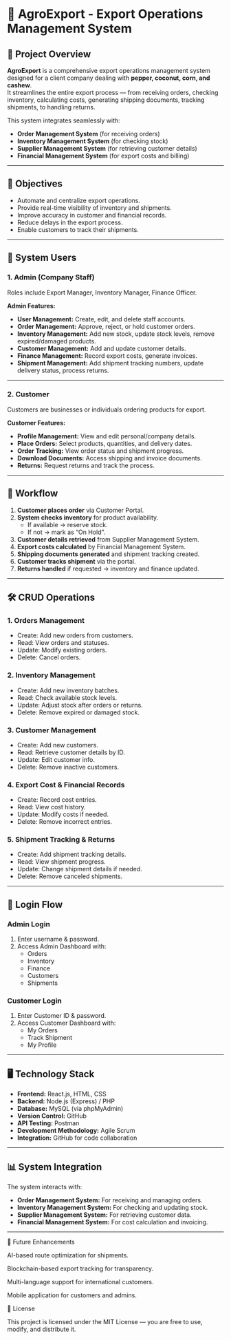 # 🌾 AgroExport - Export Operations Management System

## 📌 Project Overview
**AgroExport** is a comprehensive export operations management system designed for a client company dealing with **pepper, coconut, corn, and cashew**.  
It streamlines the entire export process — from receiving orders, checking inventory, calculating costs, generating shipping documents, tracking shipments, to handling returns.

This system integrates seamlessly with:
- **Order Management System** (for receiving orders)
- **Inventory Management System** (for checking stock)
- **Supplier Management System** (for retrieving customer details)
- **Financial Management System** (for export costs and billing)

---

## 🎯 Objectives
- Automate and centralize export operations.
- Provide real-time visibility of inventory and shipments.
- Improve accuracy in customer and financial records.
- Reduce delays in the export process.
- Enable customers to track their shipments.

---

## 👥 System Users

### **1. Admin (Company Staff)**
Roles include Export Manager, Inventory Manager, Finance Officer.

**Admin Features:**
- **User Management:** Create, edit, and delete staff accounts.
- **Order Management:** Approve, reject, or hold customer orders.
- **Inventory Management:** Add new stock, update stock levels, remove expired/damaged products.
- **Customer Management:** Add and update customer details.
- **Finance Management:** Record export costs, generate invoices.
- **Shipment Management:** Add shipment tracking numbers, update delivery status, process returns.

---

### **2. Customer**
Customers are businesses or individuals ordering products for export.

**Customer Features:**
- **Profile Management:** View and edit personal/company details.
- **Place Orders:** Select products, quantities, and delivery dates.
- **Order Tracking:** View order status and shipment progress.
- **Download Documents:** Access shipping and invoice documents.
- **Returns:** Request returns and track the process.

---

## 🔄 Workflow

1. **Customer places order** via Customer Portal.
2. **System checks inventory** for product availability.
   - If available → reserve stock.
   - If not → mark as “On Hold”.
3. **Customer details retrieved** from Supplier Management System.
4. **Export costs calculated** by Financial Management System.
5. **Shipping documents generated** and shipment tracking created.
6. **Customer tracks shipment** via the portal.
7. **Returns handled** if requested → inventory and finance updated.

---

## 🛠️ CRUD Operations

### **1. Orders Management**
- Create: Add new orders from customers.
- Read: View orders and statuses.
- Update: Modify existing orders.
- Delete: Cancel orders.

### **2. Inventory Management**
- Create: Add new inventory batches.
- Read: Check available stock levels.
- Update: Adjust stock after orders or returns.
- Delete: Remove expired or damaged stock.

### **3. Customer Management**
- Create: Add new customers.
- Read: Retrieve customer details by ID.
- Update: Edit customer info.
- Delete: Remove inactive customers.

### **4. Export Cost & Financial Records**
- Create: Record cost entries.
- Read: View cost history.
- Update: Modify costs if needed.
- Delete: Remove incorrect entries.

### **5. Shipment Tracking & Returns**
- Create: Add shipment tracking details.
- Read: View shipment progress.
- Update: Change shipment details if needed.
- Delete: Remove canceled shipments.

---

## 🔐 Login Flow

### **Admin Login**
1. Enter username & password.
2. Access Admin Dashboard with:
   - Orders
   - Inventory
   - Finance
   - Customers
   - Shipments

### **Customer Login**
1. Enter Customer ID & password.
2. Access Customer Dashboard with:
   - My Orders
   - Track Shipment
   - My Profile

---

## 🖥️ Technology Stack
- **Frontend:** React.js, HTML, CSS
- **Backend:** Node.js (Express) / PHP
- **Database:** MySQL (via phpMyAdmin)
- **Version Control:** GitHub
- **API Testing:** Postman
- **Development Methodology:** Agile Scrum
- **Integration:** GitHub for code collaboration

---

## 📊 System Integration
The system interacts with:
- **Order Management System:** For receiving and managing orders.
- **Inventory Management System:** For checking and updating stock.
- **Supplier Management System:** For retrieving customer data.
- **Financial Management System:** For cost calculation and invoicing.

---

📌 Future Enhancements

AI-based route optimization for shipments.

Blockchain-based export tracking for transparency.

Multi-language support for international customers.

Mobile application for customers and admins.

📜 License

This project is licensed under the MIT License — you are free to use, modify, and distribute it.
